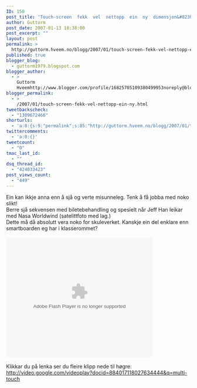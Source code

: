 ```yaml
---
ID: 150
post_title: 'Touch-screen  fekk  vel  nettopp  ein  ny  dimensjon&#8230;'
author: Guttorm
post_date: 2007-01-13 10:38:00
post_excerpt: ""
layout: post
permalink: >
  http://guttorm.hveem.no/blogg/2007/01/touch-screen-fekk-vel-nettopp-ein-ny-dimensjon/
published: true
blogger_blog:
  - guttorm1979.blogspot.com
blogger_author:
  - >
    Guttorm
    Hveemhttp://www.blogger.com/profile/16825705109380499953noreply@blogger.com
blogger_permalink:
  - >
    /2007/01/touch-screen-fekk-vel-nettopp-ein-ny.html
tweetbackscheck:
  - "1309672466"
shorturls:
  - 'a:8:{s:9:"permalink";s:85:"http://guttorm.hveem.no/blogg/2007/01/touch-screen-fekk-vel-nettopp-ein-ny-dimensjon/";s:7:"tinyurl";s:25:"http://tinyurl.com/dcpptg";s:4:"isgd";s:17:"http://is.gd/gUMy";s:5:"bitly";s:18:"http://bit.ly/F1jc";s:5:"snipr";s:22:"http://snipr.com/akpgy";s:5:"snurl";s:22:"http://snurl.com/akpgy";s:7:"snipurl";s:24:"http://snipurl.com/akpgy";s:4:"trim";s:17:"http://tr.im/bxh2";}'
twittercomments:
  - 'a:0:{}'
tweetcount:
  - "0"
tmac_last_id:
  - ""
dsq_thread_id:
  - "424033423"
post_views_count:
  - "449"
---
```

Ein kan ikkje anna enn å sjå og verte misunneleg. Tenk å få jobba med noko slikt!<br />Berre sjå sekvensen med biletebehandling og spesielt når Jeff Han leikar med Nasa Worldwind (satelittfoto med lag.) <br />Dette må då absolutt vera noko for skuleverket. Kanskje ein del enklare enn smartboarden eg har i klasserommet?<br /><br /><embed style="width:400px; height:326px;" id="VideoPlayback" type="application/x-shockwave-flash" src="http://video.google.com/googleplayer.swf?docId=884017118027634444&hl=en" flashvars=""> </embed><br /><br />Klikkar du på lenka ser du fleire klipp nede til høgre: <a href="http://video.google.com/videoplay?docid=884017118027634444&q=multi-touch">http://video.google.com/videoplay?docid=884017118027634444&q=multi-touch</a>